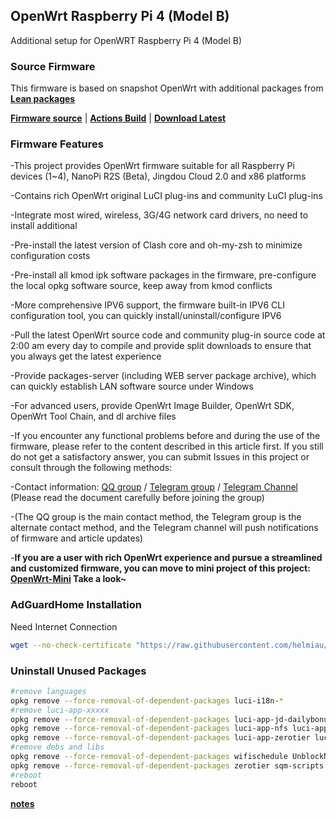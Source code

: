 ## OpenWrt Raspberry Pi 4 (Model B)
Additional setup for OpenWRT Raspberry Pi 4 (Model B)

### Source Firmware
This firmware is based on snapshot OpenWrt with additional packages from [**Lean packages**](https://github.com/coolsnowwolf/lede)

[**Firmware source**](https://github.com/SuLingGG/OpenWrt-Rpi)  |  [**Actions Build**](https://github.com/SuLingGG/OpenWrt-Rpi/actions/workflows/build-rpi4-lean-openwrt.yml)  |  [**Download Latest**](https://openwrt.cc/releases/targets/bcm27xx/bcm2711)

### Firmware Features
-This project provides OpenWrt firmware suitable for all Raspberry Pi devices (1~4), NanoPi R2S (Beta), Jingdou Cloud 2.0 and x86 platforms

-Contains rich OpenWrt original LuCI plug-ins and community LuCI plug-ins

-Integrate most wired, wireless, 3G/4G network card drivers, no need to install additional

-Pre-install the latest version of Clash core and oh-my-zsh to minimize configuration costs

-Pre-install all kmod ipk software packages in the firmware, pre-configure the local opkg software source, keep away from kmod conflicts

-More comprehensive IPV6 support, the firmware built-in IPV6 CLI configuration tool, you can quickly install/uninstall/configure IPV6

-Pull the latest OpenWrt source code and community plug-in source code at 2:00 am every day to compile and provide split downloads to ensure that you always get the latest experience

-Provide packages-server (including WEB server package archive), which can quickly establish LAN software source under Windows

-For advanced users, provide OpenWrt Image Builder, OpenWrt SDK, OpenWrt Tool Chain, and dl archive files

-If you encounter any functional problems before and during the use of the firmware, please refer to the content described in this article first. If you still do not get a satisfactory answer, you can submit Issues in this project or consult through the following methods:

-Contact information: [QQ group](https://jq.qq.com/?_wv=1027&k=5RkQisS) / [Telegram group](https://t.me/joinchat/Fc-MpxcaH3mEPA4yOMtJPQ) / [Telegram Channel](https://t.me/beautifulapps) (Please read the document carefully before joining the group)

-(The QQ group is the main contact method, the Telegram group is the alternate contact method, and the Telegram channel will push notifications of firmware and article updates)

-**If you are a user with rich OpenWrt experience and pursue a streamlined and customized firmware, you can move to mini project of this project: [OpenWrt-Mini](https://github.com/SuLingGG/OpenWrt-Mini) Take a look~**

### AdGuardHome Installation
Need Internet Connection
```sh
wget --no-check-certificate "https://raw.githubusercontent.com/helmiau/openwrt-rpi4/main/adguardhome-install.sh" -P /root/ && cd /root && chmod 777 adguardhome-install.sh && bash adguardhome-install.sh
```

### Uninstall Unused Packages
```sh
#remove languages
opkg remove --force-removal-of-dependent-packages luci-i18n-*
#remove luci-app-xxxxx
opkg remove --force-removal-of-dependent-packages luci-app-jd-dailybonus luci-app-serverchan luci-app-wifischedule luci-app-uugamebooster luci-app-mentohust luci-app-unblockmusic luci-app-familycloud luci-app-frpc luci-app-frps luci-app-baidupcs-web luci-app-filebrowser luci-app-kodexplorer luci-app-ps3netsrv amule luci-app-amule luci-app-syncthing luci-app-nft-qos vsftpd-alt
opkg remove --force-removal-of-dependent-packages luci-app-nfs luci-app-gowebdav luci-app-minidlna luci-app-mjpg-streamer luci-app-music-remote-center luci-app-syncdial luci-app-flowoffload luci-app-netdata luci-app-smartdns luci-app-accesscontrol luci-app-xlnetacc luci-app-shairplay luci-app-rclone luci-app-socat luci-app-udpxy luci-app-watchcat luci-app-nps
opkg remove --force-removal-of-dependent-packages luci-app-zerotier luci-app-sqm luci-app-tinyproxy luci-app-haproxy-tcp luci-app-wol luci-app-transmission luci-app-fileassistant luci-app-filetransfer luci-app-ssr-mudb-server luci-app-guest-wifi luci-app-v2ray-server luci-app-vsftpd luci-app-adguardhome
#remove debs and libs
opkg remove --force-removal-of-dependent-packages wifischedule UnblockNeteaseMusic UnblockNeteaseMusicGo frpc frps baidupcs-web ps3netsrv syncthing nft-qos nfs-kernel-server nfs-kernel-server-utils nfs-utils nfs-utils-libs gowebdav forked-daapd minidlna mjpg-streamer netdata smartdns shairplay shairport-sync-openssl rclone rclone-ng rclone-webui-react socat udpxy watchcat etherwake
opkg remove --force-removal-of-dependent-packages zerotier sqm-scripts tinyproxy haproxy wol transmission-daemon-openssl transmission-web-control adguardhome
#reboot
reboot

```


[**notes**](links)
